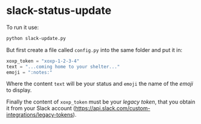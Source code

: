 # slack-status-update

To run it use:

```bash
python slack-update.py
```

But first create a file called `config.py` into the same folder and put it in:

```python
xoxp_token = "xoxp-1-2-3-4"
text = "...coming home to your shelter..."
emoji = ":notes:"
```

Where the content `text` will be your status and `emoji` the name of the _emoji_ to display.

Finally the content of `xoxp_token` must be your _legacy token_, that you obtain it from your Slack account (https://api.slack.com/custom-integrations/legacy-tokens).